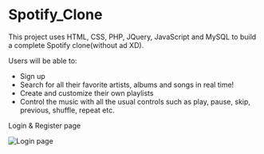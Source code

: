 # Spotify_Clone
This project uses HTML, CSS, PHP, JQuery, JavaScript and MySQL to build a complete Spotify clone(without ad XD).

Users will be able to: 

- Sign up
- Search for all their favorite artists, albums and songs in real time!
- Create and customize their own playlists
- Control the music with all the usual controls such as play, pause, skip, previous, shuffle, repeat etc.

Login & Register page

![Login page](https://preview.ibb.co/hpD4Gw/Selection_007.png)